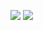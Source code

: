 ![](http://github-profile-summary-cards.vercel.app/api/cards/most-commit-language?username=DmPrkp&theme=dark)
![](http://github-profile-summary-cards.vercel.app/api/cards/repos-per-language?username=DmPrkp&theme=dark)